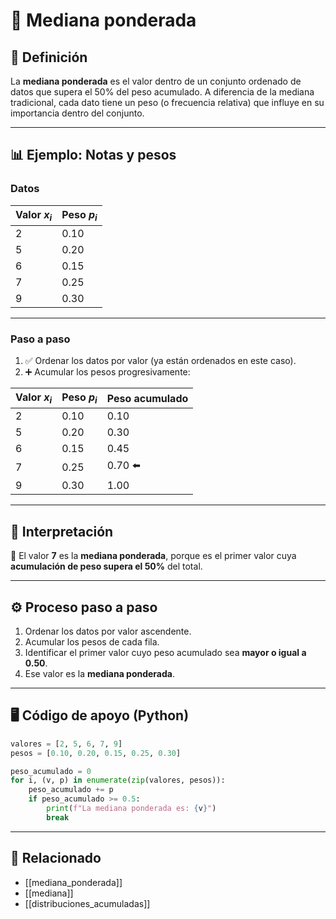 # 📘 Mediana ponderada

## 🧠 Definición
La **mediana ponderada** es el valor dentro de un conjunto ordenado de datos que supera el 50% del peso acumulado. A diferencia de la mediana tradicional, cada dato tiene un peso (o frecuencia relativa) que influye en su importancia dentro del conjunto.

---

## 📊 Ejemplo: Notas y pesos

### Datos

| Valor $x_i$ | Peso $p_i$ |
|-------------|------------|
| 2           | 0.10       |
| 5           | 0.20       |
| 6           | 0.15       |
| 7           | 0.25       |
| 9           | 0.30       |

---

### Paso a paso

1. ✅ Ordenar los datos por valor (ya están ordenados en este caso).
2. ➕ Acumular los pesos progresivamente:

| Valor $x_i$ | Peso $p_i$ | Peso acumulado |
|-------------|------------|----------------|
| 2           | 0.10       | 0.10           |
| 5           | 0.20       | 0.30           |
| 6           | 0.15       | 0.45           |
| 7           | 0.25       | 0.70 ⬅️        |
| 9           | 0.30       | 1.00           |

---

## 📌 Interpretación

🔴 El valor **7** es la **mediana ponderada**, porque es el primer valor cuya **acumulación de peso supera el 50%** del total.

---

## ⚙️ Proceso paso a paso

1. Ordenar los datos por valor ascendente.
2. Acumular los pesos de cada fila.
3. Identificar el primer valor cuyo peso acumulado sea **mayor o igual a 0.50**.
4. Ese valor es la **mediana ponderada**.

---

## 🖥️ Código de apoyo (Python)

```python
valores = [2, 5, 6, 7, 9]
pesos = [0.10, 0.20, 0.15, 0.25, 0.30]

peso_acumulado = 0
for i, (v, p) in enumerate(zip(valores, pesos)):
    peso_acumulado += p
    if peso_acumulado >= 0.5:
        print(f"La mediana ponderada es: {v}")
        break
```

---

## 🔁 Relacionado
- [[mediana_ponderada]]
- [[mediana]]
- [[distribuciones_acumuladas]]
